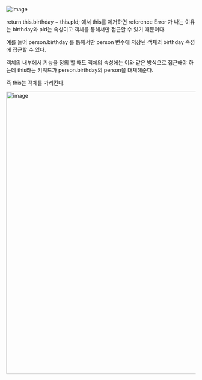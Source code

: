 ![image](https://github.com/sangyun0904/ictis_ai_web_camp/assets/69445075/d1acd41b-4c5c-431d-8470-e1a651e37f68)

return this.birthday + this.pId; 에서 this를 제거하면 reference Error 가 나는 이유는 birthday와 pId는 속성이고 객체를 통해서만 접근할 수 있기 때문이다.

예를 들어 person.birthday 를 통해서만 person 변수에 저장된 객체의 birthday 속성에 접근할 수 있다.

객체의 내부에서 기능을 정의 할 때도 객체의 속성에는 이와 같은 방식으로 접근해야 하는데 this라는 키워드가 person.birthday의 person을 대체해준다.

즉 this는 객체를 가리킨다.

<img width="749" alt="image" src="https://github.com/sangyun0904/ictis_ai_web_camp/assets/69445075/dddcd5a4-e09c-4dc9-b021-bc102a40b689">
